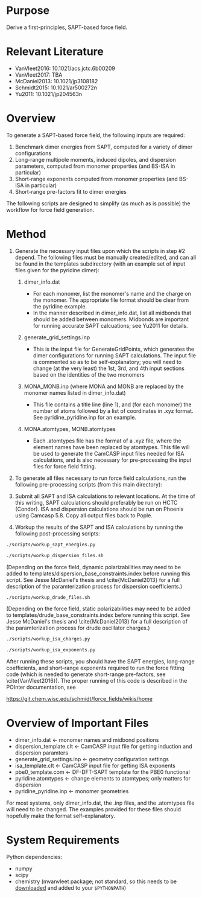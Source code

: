 Purpose
=================

Derive a first-principles, SAPT-based force field.

Relevant Literature
=================
* VanVleet2016: 10.1021/acs.jctc.6b00209
* VanVleet2017: TBA
* McDaniel2013: 10.1021/jp3108182
* Schmidt2015: 10.1021/ar500272n
* Yu2011: 10.1021/jp204563n

Overview
=================
To generate a SAPT-based force field, the following inputs are required:
  1. Benchmark dimer energies from SAPT, computed for a variety of dimer
        configurations
  2. Long-range multipole moments, induced dipoles, and dispersion
        parameters, computed from monomer properties (and BS-ISA in particular)
  3. Short-range exponents computed from monomer properties (and BS-ISA in
        particular)
  4. Short-range pre-factors fit to dimer energies

The following scripts are designed to simplify (as much as is possible) the
workflow for force field generation. 

Method
=================
1. Generate the necessary input files upon which the scripts in step #2
depend. The following files must be manually created/edited, and can all be found in the
templates subdirectory (with an example set of input files given for the
pyridine dimer):

   1. dimer_info.dat
        * For each monomer, list the monomer's name and the charge on the monomer. 
        The appropriate file format should be clear from the pyridine example.
        * In the manner described in dimer_info.dat, list all midbonds 
            that should be added between monomers. Midbonds are important for
            running accurate SAPT calcuations; see Yu2011 for details.
            
   2. generate_grid_settings.inp
        * This is the input file for GenerateGridPoints, which generates the
            dimer configurations for running SAPT calculations. The input file
            is commented so as to be self-explanatory; you will need to change
            (at the very least) the 1st, 3rd, and 4th input sections based on
            the identities of the two monomers
            
   3. MONA_MONB.inp (where MONA and MONB are replaced by the monomer names 
        listed in dimer_info.dat)
        * This file contains a title line (line 1), and (for each monomer)
            the number of atoms followed by a list of coordinates in .xyz 
            format. See pyridine_pyridine.inp for an example.
            
   4. MONA.atomtypes, MONB.atomtypes
        * Each .atomtypes file has the format of a .xyz file, where the
            element names have been replaced by atomtypes. This file will be
            used to generate the CamCASP input files needed for ISA calculations, 
            and is also necessary for pre-processing the input files for force
            field fitting.

2. To generate all files necessary to run force field calculations, run the
following pre-processing scripts (from this main directory):


3. Submit all SAPT and ISA calculations to relevant locations. At the time of
this writing, SAPT calculations should preferably be run on HCTC (Condor). ISA and 
dispersion calculations should be run on Phoenix using Camcasp 5.8. Copy all
output files back to Pople.

4. Workup the results of the SAPT and ISA calculations by running the
following post-processing scripts:

```bash
./scripts/workup_sapt_energies.py

./scripts/workup_dispersion_files.sh
```

(Depending on the force field, dynamic polarizabilities may need to be added
to templates/dispersion_base_constraints.index before running this script. See
Jesse McDaniel's thesis and \cite{McDaniel2013} for a full description of the
paramterization process for dispersion coefficients.)

```bash
./scripts/workup_drude_files.sh
```

(Depending on the force field, static polarizabilities may need to be added
to templates/drude_base_constraints.index before running this script. See
Jesse McDaniel's thesis and \cite{McDaniel2013} for a full description of the
paramterization process for drude oscillator charges.)

```bash
./scripts/workup_isa_charges.py

./scripts/workup_isa_exponents.py
```

After running these scripts, you should have the SAPT energies, long-range
coefficients, and short-range exponents required to run the force fitting code
(which is needed to generate short-range pre-factors, see
\cite{VanVleet2016}). The proper running of this code is described in the
POInter documentation, see

https://git.chem.wisc.edu/schmidt/force_fields/wikis/home


Overview of Important Files
=================

* dimer_info.dat <- monomer names and midbond positions
* dispersion_template.clt <- CamCASP input file for getting induction and dispersion paramters
* generate_grid_settings.inp <- geometry configuration settings
* isa_template.clt <- CamCASP input file for getting ISA exponents
* pbe0_template.com <- DF-DFT-SAPT template for the PBE0 functional
* pyridine.atomtypes <- change elements to atomtypes; only matters for dispersion
* pyridine_pyridine.inp <- monomer geometries

For most systems, only dimer_info.dat, the .inp files, and the .atomtypes file
will need to be changed. The examples provided for these files should hopefully make the format self-explanatory.


System Requirements
======
Python dependencies:
* numpy
* scipy
* chemistry (mvanvleet package; not standard, so this needs to be [downloaded](https://github.com/mvanvleet/chemistry) and
added to your `$PYTHONPATH`)

